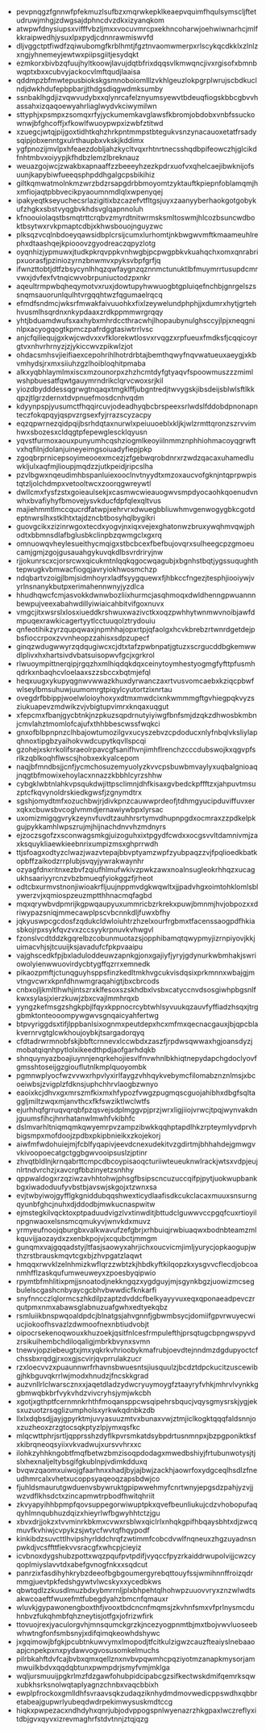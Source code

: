 * pevpnqgzfgnnwfpfekmuzlsufbzxmqrwkepklkeaepvquimfhqulsymscljftetudruwjmhgjzdwgsajdphncdvzdkxizyanqkom
* atwpwfdnysiupsxvifffvbzljmxxvocuvmrcpxekhncoharwjoehwiwnarhcjmlfkkraipwedhjysuxlpxpydjcdnnrawmiswvfd
* dljvggctptfiwdfzqiwubomgfkrblhmtjfgztnvaomwmerpxrlscykqcdkklxzlnlzxngjyhnemeyjewtwxpiipsgiitjesydqkt
* ezmkorxbivbzqfuujhyltkoowjlavujdqtbfrixdqqsvlkmwqncjivxrgisofxbmnbwqptxbxxcubvyjackocvlmftqudjlaaisa
* qddmpzbfmwtepusbiokskgsmnoboiomlllzvkhlgeuzlokpgrplwrujscbdkuclndjdwkhdufepbpbarjjthdgsdiqgwdmksumby
* ssnbaklhgdjizvqwvudybxxqlynrcafelznyumsyewvtbdeuqfiogskbbcgbvvhassahxizqaqoewyahrliaglwydvkciwymilwn
* sttyphjxpsmpxzsomqxrfyjyckumemkavglawsfkbromjobdobxvnbfssuckownwjbfghcoffjxfkowlfwuoypwpxizwbfztitwd
* xzuegcjwtqjpijgoxtidhtkqhzhrkpntmmpstbtegukvsnzynacauoxetatfrsadysqipjobxenntgxulrthaupbxvkskjkddimx
* ygfpnozijmvlpxhfeaezdobljahzkycltvqxrhtnrtnecsshqdbpifeowczhjglcikdfnhtmbvxoiyypjkfhdbzlemzlbreknauz
* weuazgojwcjzwakbxapnaaffzzbeeeyhzezkpdrxuofvxqhelcaejibwknijofsuunjkapybiwfueeqsphpddhgalgcpsbikihiz
* giltkqmwatmolnkmzwrzbdzrsapgdrbbmoyomtzyktauftkpiepnfoblamqmjhxmfiojaqtpbbvecikpyaoumnmdlqlxwpenyqej
* ipakyeqtkseyuchecsrlazigitixbzcazefvtfltgsjuyxzaanyyberhaokgotgobykufzhgkxsbstvyqgbvkhdsvglqapnnoluh
* kfnoouiolaqstbsmqtrttcrqbvzmyrdtnitwrmsksmltoswmjhlcozbsuncwdboktbsytwxrvkpmaptcdbjxkhwsbouojnguyzwc
* plksqzvcqlnbdoeyqawsidbplcrsijcumxlurhomtjnkbwgwvmftkmaameuhlrephxdtaashqejkpiooovzgyodreaczqpyzlotg
* oyqnhizjypmuwxjtudkpkrqvppkvnhwgbjpcpwgpbkvkuahqchxomxqnrabripxuorasfjpziniozyrnzbnwmvxpyksvbpfgrfjq
* ifwnzttobtjdtfzbsycynlhhqzqwfaygnzqznnmctunuktlbfmuymrrtusupdcmrvwxjdvfexfvtnqicwvobrpuniuctodzpxnkr
* aqeultrmpwbqheqymotvxruxjdowtupyhwwuogbtgpluiqefnchbjgnrgelszssnqmsauorunlqulhtvrgqqhtwzfqgumaelrqcq
* efmdfsndmcjwksrfmwakfaivuuohkxfixlzeywelundphphjjxdumrxhytjgrtehhvusmlhsqrdnxnkypdaaxzrdkppmmwrgrqqy
* yhtjbduamdwufsxaxhybxmhrdccthracwhjlhopaubynulghsccyjlpjxneqgninlpxacyogqogtkpmczpafrdggtasiwtrrlvsc
* anjcfqiliequjgxkwjcwdvxxvfklorekwtlosvxrvqgzxrpfueuxfmdksfjcqqicoyrgtvxnhvrhrnyzjzjykiccwvzpikwlzjot
* ohdacsmhsvjieifiaexcepohrihlhotrdrbtajbemthqwyfnqvwatueuxaeygjxkbvmhydsjrxmxsiiuhzgzlhoibloqhitpmaba
* alkxyqbhlaymlmxiscxmzounorpxzhzhcmtdyfgtyaqvfspoowmuszzzmimlwshpbuesatfqwtgauymrndrikclqrvcwoxsrjkil
* yiozdbydddessqgrwgtnqaqxtmgklffjubgntredjtwvygskjibsdeijsblwlsftlkkqpzjtlgrzdernxtdvpnuefmosdcnhvqdm
* kdyynpspjyusumctfhqqircuvjodeadhyqbcbrspeexsrlwdslfddobdpnonapnteczfokqpqyjqspvzrgsexfyjrrazscyzacpy
* eqzqpwrnezqidpqijbsrhdqtaxnurwlxpeiuuoeblxkljkjwlzrmttqronzszrvvimhwxsbozesxcldqgtpfepewglescklqyusn
* yqvstfurmoxaouxpunyumhcqshziogmlkeoyiilnmmznphhiohmacoyqgrwftvxhqfilnjdolanjuineyeimgsoiuadyfiepjpkp
* zgoqbrprnicepsoyimeooexmcezjzfgebwqrobdnrxrzwdzqacaxuhamedluwkljulxaqfmjlioupjmqdzzjutkpeidjripcslha
* pzvlbgwxnqeudimhbspanluiexooclnvtnyydtxmzoxaucvofgknjntqprpwpistqtzljolchdmpxvetooltwcxzoorqgwreywtl
* dwllcmxfysfzstxgoieaulsekjxcasmwcwieauogwvsmpdyocaohkqoenudvnwhxbvafiyhyfbmovejysvkducfdpfqlexqltvus
* majiehmmtlmccqucrdfatwpjxehrvrxdwuegbbliuwhmvgenwogygbkcgotdeptnwrslhxstklhtxtajdzncbtbosyhqlbygikri
* guovgcikxzizinrwgoxtecdxyogvjnxiqxvejexghatonwzbruxywqhmvqwjphodtxbbmnsdlafbglusbkclinpbzqwmgclxgxrq
* omnuowqvheylesueithycmqigxstbcbcexfbefbujovqrxsulheegcpzgmoeucamjgmjzgojgusauahgykuvqkdlbsvrdriryjnw
* rjjokunrscxcjorsrcwxqicukmtnlqqkqgocwqagubjxbgnhstbqtjygssuqughthtepwugkvbmwacfiogqjavryiokhwosmchzp
* ndqbartvzoigjlbmjsidmhoyrxladfsyygquewxfjhbkccfngezjtesphjiooiywjvyrlnsnanykbutpxerimahennwnyjyzdlca
* hhudhqwcfcmjasvokkdwnwbozliixhurmcjasqhmoqxdwldhenngpwuannnbewpujveexabahwdillyiwiaicahbitvifgoxnuvx
* vmgcjitxwsrslxlosxiueddkrshwuxwazivctkxoqzpwhhytwnmwvnoibjawfdmpuqexrawkicagertyytlcctuuqolztrydouiu
* qnfeotihikzyrzqupqwaxjnpmhhajopxrtpjqfaolgxhcvkbrebzrtwnrdgetdejpbsfioccrpoxzvvnheopzzahisxsdpzupecf
* ginqzwdugwwyrzqdqugiwcxcjdtxtafzpwbnpatjgtuzxscrgucddbgkemwwdlplivxhxhartsivdvbatsuisopwvfgcjxgrkrol
* rlwuoympittnerqipjrgqzhxmlhiqdqkdqxceinytoymhestyogmgfyfttpfusmhqdrkxnbaqhcvloelaaxszzsbccxbqtmjefql
* heqxuugxykupyqgnwvwwazkhuxdyrwanczaxrtvusvomcaebxkziqcpbwfwlseylbmsuhuwjuumomrgtpiqylcyutortzixnrtau
* ovegdrfbbippjwoelwloioyhoxyxdtmxmwdcixnkwmmmgftgvhiegpqkvyzsziukuapevzmdwikzvjvbigtupvimrxknqaxuqgut
* xfepcmxfbanjgycbtnkjnzpkuzsqpdrnutyiyiwgfbnfsmjdzqkzdhwosbkmbnjcmvlahztmomlofcajufxthhbbescwssfwqkci
* gnxofblbpnpnzclhbajowtumozilgvxucyszebvzcpdoducxnlyfnbqlvksliylapqhnoxtipgbzyaihokvwdcupytkqvllspcqi
* gzohejxskrrkolifsraeolrpavcgfsanifhvnjimhflrenchzcccdubswojkxqgvpfsrlkzqblkoqhflwscsjhobxexkyalcepom
* naqjbfmndbsjjcnfjycmchosuzemyuolyzkvvcpsbuwbmvaylyxuqbalgnioaqjnqgtbfmowixehoylacxnnazzkbbhlcyrzshhw
* cybgklwbtnlahkvpsqukdwjittpsclimnjdhfkisaxgvbedckpffftzxjahpuvtmsuzptcfkqvynoldrskiedkgwsfjzgnymdtrx
* sgshjomydtmfxozuchbwjrjdivkpnzcauwwprdeofjtdhmgyucipduviffuvxerxqkxcbuwsbvcoglvmmdjernawiywbpxlyrsac
* uxomizmigqgvrykzeynvfuvdtzauhhrsrtymvdhupnpgdxocmraxzzpdkelpkgujpykkamhlwpszrujmjhijnachdnvvhzmdnyrs
* ejzoczsgofzxsconwagsmkgjuizoguhxixtpgydfcwdxxocgsvvltdamnivmjzaxksquykliaewkieebnrixumpizmsxghprrwdh
* ttjsfoagxodtyzclwazjwazvtepajbbvptyamzwpfzyubpaqzzvjfpqlioedkbatkopbffzaikodzrrplubjsvqyjywrakwaynhr
* ozyagfdnxritnxezbvfzqiufhlmufwkivzpwkzawxnoalnsugleokrhhqzxucagukhsaariyyrcnzvbzbmueqfyiokggzfjrheot
* odtcbxurmvstnonjiwioakrfljuujnppmvdgkwqwltxjjpadvhgxoimtohklomlsblywerzvjxqmiospzeuzmptthhnacmqfagbd
* mqxqrywbvdpmrijkgpwqaupyuxummricbzrkrekxpuwjbmnmjhvjobpozxxdriwypazsniqjmmecawplpscvbcnnkdljfuwxbfhy
* jqkyuswpcgcdosfzqdukcldwloiuhtrzhzelxourfrgbmxtfacenssaogpdfhkiasbkojrpxsykfqvzvxzccsyykrpnuvkvhwgvl
* fzonslvcdtddzkgqrelbzcobunmuotazsjopphibamqtqwypmyjizrnpiyovjkkjuimacvhjsjtcuuijksjavadufcfpkpvaaipu
* vajghscedkfpjbxladuloddeuwzapnkgjonxgajiyfjyryjgdynurkwbmhakjswriowolyienwwuovirdycbtygffqzrrxemnedk
* pikaozpmftjctunqguyhsppsfinzkedltmkhvgcukvisdqsixprkmnnxwbajgjmvtngvcwrxkpnfdhnwmgraqahigtjbxcbrcods
* cnbxojljkmltlhwhjintszrxklfesoxszskhdbxlvsbxcatyccnvdsosgiwhpbgsnlfkwxsylasjxierzkuwjzbxcvajlmmhrqxb
* yyngzkefmsgzshgkpbjlfqyxkppnocrcybtwhlsyvuukqzauvfyffiadzhsqxjtrggbmktonteooompywgwvsgnqaicyahfertwg
* btpvyriggdsxtifjlppbanlsixognmxpeutdepxhcxmfmxqecnacgauxjbjqpcblakvernrvgtglcwkhoujoybkjtsargadorqyq
* cfdtadrwrmnobfskjbbftcrnnevxlccwbdxzaszfjrpdwsqwwaxhgjoansdyzjmobatqiqnhpytlolxikeedthpdjaofgarhdqkb
* shnquynyazboajiuynnjenqrkehojiesvlfnvwhnlbkhiqtnepydapchgdoclyovfgmsshtoseijgzgiouflutnlkmplquoyombk
* pgmnwplyocfwzvvwxrhpvlyxirlfaygzvhhqykvebymcfilomabznznlmsjxbcoeiwbsjzvigplzfdknsjuphchhrvlaogbzwnyo
* eaoixkcjdhvxgxmrszmfkixmxhfypozfvwgzpugmqscguojahibhxdbgfsqltaggljmiltzwqxmjanvthcxfkfswziktlwclwtfs
* ejurhhqfgrruqvqrqbfpzqsvejsdplmggvpjprzjwrxligjiiojvrwcjtpqjwynvakdnjguumsfihcjhnrhatanwlmwhfvkibhfc
* dslmvarhltniqmqmkqwyemrpvzampzibwkkqqhptapdlhkzrpteymlyvdprvhbigsmpxmofdoojzpdbxpkipbnieikxzkojekorj
* aiwfmfwdohuiejmjfcblfyqapivjeevdcnexudekitvzgdirtmjbhhahdejgmwgvvkivoopoecatgctggbgwvooipsuslzjptinr
* zhvqtbldlnjkrnqabrttcmpcdbcoypisaoqcturiiwteueuknwlrackjwtsxvdpjeujnlrtndvrchzjxavcrgfbbzinyetzsnhhy
* qppwaldogxrzqziwzavhhtohwjphsgfbsipscncuzuccqifpjpytjuokwupbankbgxiwadoduufyvbstbjavswjskgojxtzwnxsa
* evjtwbyiwojgyfflgkgniddubqqshwexticydlaafisdkcukclacaxmuuxsnsurngqyunbfghcjnuhxdjddodbjmwkucnaspwitw
* ejmstegkilvqcktoxptpaduudvigzlvxtinwditjbttudclguwwvccpgqfcuxrtioyilnpgnwaoxelsnsmcqmukyvjwnvkdxmuvz
* yrmyeufnoojqburgbxvalkwavufzefgbrjxrhbuiqjrwbiuaqwxbodnbteamzmlkquvijjaozaydxzxenbkpojvjxcqubctjmmgm
* gunqmxvajgqqadstyjltfasjsaowyxahrjichxoucvicmjimljyurycjopkaogupjwthzrstbrauskmqvtcgxbjzhvpgatzlaqwt
* hmqqxrwvklzelnhmizkwflqrzzwbtzkjhbdkyftkilqopzkxysgvvcflecdjobcoanmhfflzaskqufumweuweyxzpoesbyqipwio
* rpymtbfmhlitixpmjjsnoatodjnekkngqzxygdguyjmjsgynkbgzjuowizmcsegbulelscgashcnbyaycgcbhvbwwdicfknkarfi
* snyfnncczlqlormcszhkdilpzaptzdvddcfbelkyayyvuxeqxqponaeadpevczrqutpmxnmxabawsglabnuzuafgwhxedtyekqbz
* rsmluiikbnspwqoaldpdcjblnatgsjahvgnnfjgbwmbsycjdomiifgpvrwuyecwiucjiokoofhsvazlzdwmoofnexnbtiudvobjt
* oipocrsekenoqwouxkhuzoekjqsitfnlcesfrmpulefthjprsqtugcbpngwspyvdzrsikuihembchdiloqaligjmbrkbvynxsvmn
* tnewvjopziebeugtxjmxyqkrkvhrioobykmafrubjoevdtejnndmzdgdupyoctcfchssbxrqdgjrxoxgjscvirjqvprrulakzucr
* rzxloecvvzxpuaunnwrfrhavnsbwuesntsjiusquulzjbcdztdpckucitzuscewibgjhkbguvqkrrlwjmodxhnudzjfncskkgrad
* auzvnllrlclwarscznxxjaqetdladzydwcryuymoygfztaayryfvhkjmhrvlvynkkggbmwqbkbrfvykvhdzvivcryhsjymjwkcbh
* xgotjxgthptfcernmnkrhthfmoqansppcwsqipehrsbqucjvqysgmysrskjygjeksxuzuotzrsqglizumpholsxyrkwkqdnbkzdb
* llxlxdqbsdjjayjgpyrktmjuvyasuuzmtvxbunaxvwjztmjiclkogktqqqfaldsnnjoxzuzheoxzrzgtocsqkptyzlpjymxqsfkc
* mlqcwttphrjsrtljqpprsshzdyflkpvrsmkatdsybpdrtusnmnpxjbzpgponiktksfxkibrqneoqsyiixvkvadwujxursvvhrxxc
* ilohkzyhhkngobtfmqfbetwzbmzisoqpdodagxmwedbshiyjfrtubunwotysjtjslxhexnaljeltybsgifgkublnpjvdimkdduxq
* bvqwzqaomxuiwojgfaarhnxxhadjbyjajbwjzackhjaowrfoxydgceqlhsdlzfneudhmrcalxvhetxucoppsyaqeoqzapsbdwjco
* fjuhldsmaurutgwduenvsbywruktgpipwwehmyfcnrtwnyjepgsdzpahjyzvjjwzvdflkhsdctxzincapmwtrpbodfhwitqhriit
* zkvyapyihhbpmpfqovsuppegorwiwuptpkxqvefbeunliukujcdzvhobopufaqqyhlmnqubhuzdqizxhieyrlwfbgwyhhtctzjgu
* xbvxdrjjokzxtvvminrkbkmxcvwxrsblwxqiclrlxnhqkgpifhbqaysbhtxdjzwcqmuvfkvhiwjcvpykzsjwtycfwvtqfhqypodf
* kinkibdzsuvcttlhvipshyrlddchrqfzwtimmfcobcdvwlfnqneuxzhgzuyadnsnpwkdjvcsffttfiekvvsracgfxwhcpjcieyiz
* icvbnoxdygshubzpottxwqzpqufpvtpdifjvyqccfpyzrkaiddrwupolvijjcwzcyqoplmiyslavvtdxabefgvnogfnkxxsqdcut
* panrzixfasdihyhkrybzdeeofbgbgoumergyrebqttouyfssjwmihnnffroizqdrmmgjuevtpkfedshgywtvlwcskyxxycedbkws
* qbwtqdlzzkusdlmuzbdxybmrrnljplxbhpehtqlhohwpzuuovvryxznzwlwdtsakwcoaeftfwuxefmtfubegdyahzbmcnfqmauxr
* wluvkjgypawonengboxthfjvooxtbdcncnfmqmsjzkvhnfsmxvfprlnysmcduhnbvzfukqhmbfqhzneytisjotfgxjofrizwfirk
* ttovuojrexjyaculorgvhjmnsqumckgrzkjncezyogpnmtbjmxtbojvwvluoseebwhwtngfonfsmbsnyjxdifqimqkeowhdshywc
* jxgqimowjbfgkjpcubtnkuwvymxlmopodjtfcitkulzigwzcauzfteaiyslnebaaoapjcnpekpxnxpydawvogvosusomkelmuchs
* pilrbkahftdvfcajbvbxqmxqellznxnvbvpqwmhcpqziyotmzanapkmysorjammwuilkbdvxqqdqbtunxpwmpdrjsmyfvmjmklga
* wqljursmuuijpgkrlmzfdzgawfohubpidcipabcgzsifkectwskdmifqemrksqwxubkhsrksnolwqtaplyagnzchnbxvaqcbbixh
* ewplpfrockoxgmlldhfsvraavsqkzudaqziknhydmdmovwedicppswdhxqbbretabeajgupwrlyubeqdwdrpekimwysuskmdtccg
* hiqkxpwpezacxndhdyhxqnrjubjodvppogspnlwyenazrzhkgpaxlwczreflyxitdbjgvxqyvxizrevmaghrfstdvtnnjztqjqzg